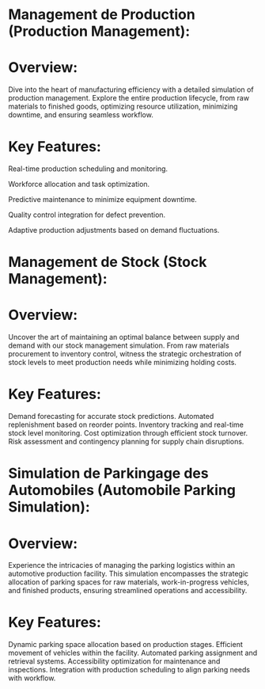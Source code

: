 # Management de Production (Production Management):
# Overview: 
Dive into the heart of manufacturing efficiency with a detailed simulation of production management.
Explore the entire production lifecycle, from raw materials to finished goods, optimizing resource utilization, minimizing downtime, and ensuring seamless workflow.

# Key Features:
Real-time production scheduling and monitoring.

Workforce allocation and task optimization.

Predictive maintenance to minimize equipment downtime.

Quality control integration for defect prevention.

Adaptive production adjustments based on demand fluctuations.

# Management de Stock (Stock Management):
# Overview: 
Uncover the art of maintaining an optimal balance between supply and demand with our stock management simulation. 
From raw materials procurement to inventory control, witness the strategic orchestration of stock levels to meet production needs while minimizing holding costs.

# Key Features:
Demand forecasting for accurate stock predictions.
Automated replenishment based on reorder points.
Inventory tracking and real-time stock level monitoring.
Cost optimization through efficient stock turnover.
Risk assessment and contingency planning for supply chain disruptions.

# Simulation de Parkingage des Automobiles (Automobile Parking Simulation):
# Overview: 
Experience the intricacies of managing the parking logistics within an automotive production facility. 
This simulation encompasses the strategic allocation of parking spaces for raw materials, work-in-progress vehicles, and finished products, ensuring streamlined operations and accessibility.

# Key Features:
Dynamic parking space allocation based on production stages.
Efficient movement of vehicles within the facility.
Automated parking assignment and retrieval systems.
Accessibility optimization for maintenance and inspections.
Integration with production scheduling to align parking needs with workflow.
